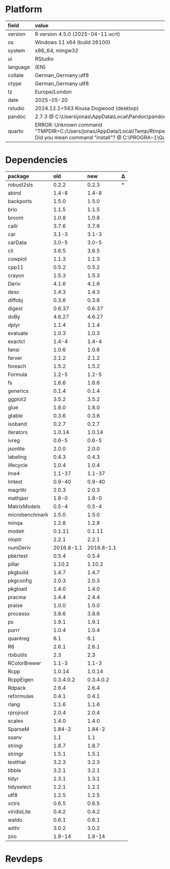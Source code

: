 # Platform

|field    |value                                                                                                                                                              |
|:--------|:------------------------------------------------------------------------------------------------------------------------------------------------------------------|
|version  |R version 4.5.0 (2025-04-11 ucrt)                                                                                                                                  |
|os       |Windows 11 x64 (build 26100)                                                                                                                                       |
|system   |x86_64, mingw32                                                                                                                                                    |
|ui       |RStudio                                                                                                                                                            |
|language |(EN)                                                                                                                                                               |
|collate  |German_Germany.utf8                                                                                                                                                |
|ctype    |German_Germany.utf8                                                                                                                                                |
|tz       |Europe/London                                                                                                                                                      |
|date     |2025-05-20                                                                                                                                                         |
|rstudio  |2024.12.1+563 Kousa Dogwood (desktop)                                                                                                                              |
|pandoc   |2.7.3 @ C:\Users\jonas\AppData\Local\Pandoc\pandoc.exe                                                                                                             |
|quarto   |ERROR: Unknown command "TMPDIR=C:/Users/jonas/AppData/Local/Temp/RtmpwVYbfZ/file68a86c3723b6". Did you mean command "install"? @ C:\PROGRA~1\Quarto\bin\quarto.exe |

# Dependencies

|package        |old        |new        |Δ  |
|:--------------|:----------|:----------|:--|
|robust2sls     |0.2.2      |0.2.3      |*  |
|abind          |1.4-8      |1.4-8      |   |
|backports      |1.5.0      |1.5.0      |   |
|brio           |1.1.5      |1.1.5      |   |
|broom          |1.0.8      |1.0.8      |   |
|callr          |3.7.6      |3.7.6      |   |
|car            |3.1-3      |3.1-3      |   |
|carData        |3.0-5      |3.0-5      |   |
|cli            |3.6.5      |3.6.5      |   |
|cowplot        |1.1.3      |1.1.3      |   |
|cpp11          |0.5.2      |0.5.2      |   |
|crayon         |1.5.3      |1.5.3      |   |
|Deriv          |4.1.6      |4.1.6      |   |
|desc           |1.4.3      |1.4.3      |   |
|diffobj        |0.3.6      |0.3.6      |   |
|digest         |0.6.37     |0.6.37     |   |
|doBy           |4.6.27     |4.6.27     |   |
|dplyr          |1.1.4      |1.1.4      |   |
|evaluate       |1.0.3      |1.0.3      |   |
|exactci        |1.4-4      |1.4-4      |   |
|fansi          |1.0.6      |1.0.6      |   |
|farver         |2.1.2      |2.1.2      |   |
|foreach        |1.5.2      |1.5.2      |   |
|Formula        |1.2-5      |1.2-5      |   |
|fs             |1.6.6      |1.6.6      |   |
|generics       |0.1.4      |0.1.4      |   |
|ggplot2        |3.5.2      |3.5.2      |   |
|glue           |1.8.0      |1.8.0      |   |
|gtable         |0.3.6      |0.3.6      |   |
|isoband        |0.2.7      |0.2.7      |   |
|iterators      |1.0.14     |1.0.14     |   |
|ivreg          |0.6-5      |0.6-5      |   |
|jsonlite       |2.0.0      |2.0.0      |   |
|labeling       |0.4.3      |0.4.3      |   |
|lifecycle      |1.0.4      |1.0.4      |   |
|lme4           |1.1-37     |1.1-37     |   |
|lmtest         |0.9-40     |0.9-40     |   |
|magrittr       |2.0.3      |2.0.3      |   |
|mathjaxr       |1.8-0      |1.8-0      |   |
|MatrixModels   |0.5-4      |0.5-4      |   |
|microbenchmark |1.5.0      |1.5.0      |   |
|minqa          |1.2.8      |1.2.8      |   |
|modelr         |0.1.11     |0.1.11     |   |
|nloptr         |2.2.1      |2.2.1      |   |
|numDeriv       |2016.8-1.1 |2016.8-1.1 |   |
|pbkrtest       |0.5.4      |0.5.4      |   |
|pillar         |1.10.2     |1.10.2     |   |
|pkgbuild       |1.4.7      |1.4.7      |   |
|pkgconfig      |2.0.3      |2.0.3      |   |
|pkgload        |1.4.0      |1.4.0      |   |
|pracma         |2.4.4      |2.4.4      |   |
|praise         |1.0.0      |1.0.0      |   |
|processx       |3.8.6      |3.8.6      |   |
|ps             |1.9.1      |1.9.1      |   |
|purrr          |1.0.4      |1.0.4      |   |
|quantreg       |6.1        |6.1        |   |
|R6             |2.6.1      |2.6.1      |   |
|rbibutils      |2.3        |2.3        |   |
|RColorBrewer   |1.1-3      |1.1-3      |   |
|Rcpp           |1.0.14     |1.0.14     |   |
|RcppEigen      |0.3.4.0.2  |0.3.4.0.2  |   |
|Rdpack         |2.6.4      |2.6.4      |   |
|reformulas     |0.4.1      |0.4.1      |   |
|rlang          |1.1.6      |1.1.6      |   |
|rprojroot      |2.0.4      |2.0.4      |   |
|scales         |1.4.0      |1.4.0      |   |
|SparseM        |1.84-2     |1.84-2     |   |
|ssanv          |1.1        |1.1        |   |
|stringi        |1.8.7      |1.8.7      |   |
|stringr        |1.5.1      |1.5.1      |   |
|testthat       |3.2.3      |3.2.3      |   |
|tibble         |3.2.1      |3.2.1      |   |
|tidyr          |1.3.1      |1.3.1      |   |
|tidyselect     |1.2.1      |1.2.1      |   |
|utf8           |1.2.5      |1.2.5      |   |
|vctrs          |0.6.5      |0.6.5      |   |
|viridisLite    |0.4.2      |0.4.2      |   |
|waldo          |0.6.1      |0.6.1      |   |
|withr          |3.0.2      |3.0.2      |   |
|zoo            |1.8-14     |1.8-14     |   |

# Revdeps

